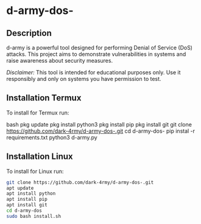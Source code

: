 # d-army-dos-

## Description
d-army is a powerful tool designed for performing Denial of Service (DoS) attacks. This project aims to demonstrate vulnerabilities in systems and raise awareness about security measures.

*Disclaimer:* This tool is intended for educational purposes only. Use it responsibly and only on systems you have permission to test.

## Installation Termux 

To install for Termux  run:

bash
pkg update
pkg install python3
pkg install pip
pkg install git
git clone https://github.com/dark-4rmy/d-army-dos-.git
cd d-army-dos-
pip instal -r requirements.txt
python3 d-army.py




## Installation Linux

To install for Linux  run:

```bash
git clone https://github.com/dark-4rmy/d-army-dos-.git
apt update
apt install python
apt install pip
apt install git 
cd d-army-dos
sudo bash install.sh

